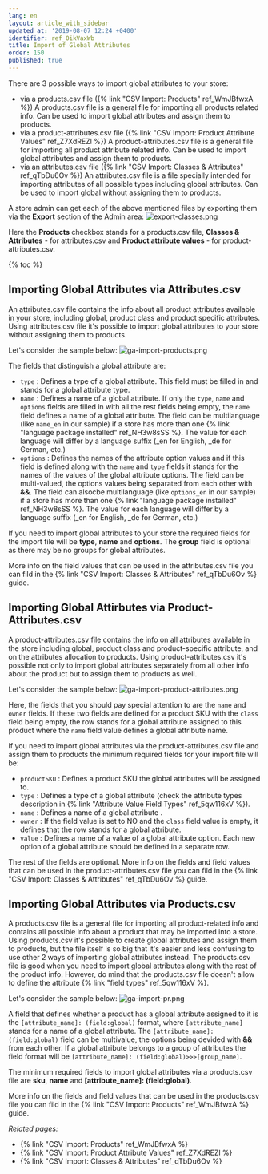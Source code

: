 ```yaml
---
lang: en
layout: article_with_sidebar
updated_at: '2019-08-07 12:24 +0400'
identifier: ref_0ikVaxWb
title: Import of Global Attributes
order: 150
published: true
---
```

There are 3 possible ways to import global attributes to your store:

- via a products.csv file ({% link "CSV Import: Products" ref_WmJBfwxA %})
  A products.csv file is a general file for importing all products related info. Can be used to import global attributes and assign them to products.
- via a product-attributes.csv file ({% link "CSV Import: Product Attribute Values" ref_Z7XdREZl %})
  A product-attributes.csv file is a general file for importing all product attribute related info. Can be used to import global attributes and assign them to products. 
- via an attributes.csv file ({% link "CSV Import: Classes & Attributes" ref_qTbDu6Ov %})
  An attributes.csv file is a file specially intended for importing attributes of all possible types including global attributes. Can be used to import global without assigning them to products.
  
A store admin can get each of the above mentioned files by exporting them via the **Export** section of the Admin area:
![export-classes.png]({{site.baseurl}}/attachments/ref_1Vcnpxb1/export-classes.png)

Here the **Products** checkbox stands for a products.csv file, **Classes & Attributes** - for attributes.csv and **Product attribute values** - for product-attributes.csv. 

{% toc %}

## Importing Global Attributes via Attributes.csv

An attributes.csv file contains the info about all product attributes available in your store, including global, product class and product specific attributes. Using attributes.csv file it's possible to import global attributes to your store without assigning them to products.

Let's consider the sample below:
![ga-import-products.png]({{site.baseurl}}/attachments/ref_0ikVaxWb/ga-import-products.png)

The fields that distinguish a global attribute are:

* `type` : Defines a type of a global attribute. This field must be filled in and stands for a global attribute type. 
* `name` : Defines a name of a global attribute. If only the `type`, `name` and `options` fields are filled in with all the rest fields being empty, the `name` field defines a name of a global attribute. The field can be multilanguage (like `name_en` in our sample) if a store has more than one {% link "language package installed" ref_NH3w8sSS %}. The value for each language will differ by a language suffix (\_en for English, \_de for German, etc.)
* `options` : Defines the names of the attribute option values and if this field is defined along with the `name` and `type` fields it stands for the names of the values of the global attribute options. The field can be multi-valued, the options values being separated from each other with **&&**. The field can alsocbe multilanguage (like `options_en` in our sample) if a store has more than one {% link "language package installed" ref_NH3w8sSS %}. The value for each language will differ by a language suffix (\_en for English, \_de for German, etc.)

If you need to import global attributes to your store the required fields for the import file will be **type**, **name** and **options**. The **group** field is optional as there may be no groups for global attributes. 

More info on the field values that can be used in the attributes.csv file you can fild in the {% link "CSV Import: Classes & Attributes" ref_qTbDu6Ov %} guide.

## Importing Global Attirbutes via Product-Attributes.csv

A product-attributes.csv file contains the info on all attributes available in the store including global, product class and product-specific attribute, and on the attributes allocation to products. Using product-attributes.csv it's possible not only to import global attributes separately from all other info about the product but to assign them to products as well.

Let's consider the sample below:
![ga-import-product-attributes.png]({{site.baseurl}}/attachments/ref_0ikVaxWb/ga-import-product-attributes.png)

Here, the fields that you should pay special attention to are the `name` and `owner` fields. If these two fields are defined for a product SKU with the `class` field being empty, the row stands for a global attribute assigned to this product where the `name` field value defines a global attribute name.

If you need to import global attributes via the product-attributes.csv file and assign them to products the minimum required fields for your import file will be:

* `productSKU` : Defines a product SKU the global attributes will be assigned to.
* `type` : Defines a type of a global attribute (check the attribute types description in {% link "Attribute Value Field Types" ref_5qw116xV %}).
* `name` : Defines a name of a global attribute .
* `owner` : If the field value is set to NO and the `class` field value is empty, it defines that the row stands for a global attribute.
* `value` : Defines a name of a value of a global attribute option. Each new option of a global attribute should be defined in a separate row.

The rest of the fields are optional. More info on the fields and field values that can be used in the product-attributes.csv file you can fild in the {% link "CSV Import: Classes & Attributes" ref_qTbDu6Ov %} guide.

## Importing Global Attributes via Products.csv

A products.csv file is a general file for importing all product-related info and contains all possible info about a product that may be imported into a store. Using products.csv it's possible to create global attributes and assign them to products, but the file itself is so big that it's easier and less confusing to use other 2 ways of importing global attributes instead. The products.csv file is good when you need to import global attributes along with the rest of the product info. However, do mind that the products.csv file doesn't allow to define the attribute {% link "field types" ref_5qw116xV %}.

Let's consider the sample below:
![ga-import-pr.png]({{site.baseurl}}/attachments/ref_0ikVaxWb/ga-import-pr.png)

A field that defines whether a product has a global attribute assigned to it is the `[attribute_name]: (field:global)` format, where `[attribute_name]` stands for a name of a global attribute. The `[attribute_name]: (field:global)` field can be multivalue, the options being devided with **&&** from each other. If a global attribute belongs to a group of attributes the field format will be `[attribute_name]: (field:global)>>>[group_name]`.

The minimum required fields to import global attributes via a products.csv file are **sku**, **name** and **[attribute_name]: (field:global)**. 

More info on the fields and field values that can be used in the products.csv file you can fild in the {% link "CSV Import: Products" ref_WmJBfwxA %} guide.

_Related pages:_
*  {% link "CSV Import: Products" ref_WmJBfwxA %}
*  {% link "CSV Import: Product Attribute Values" ref_Z7XdREZl %}
*  {% link "CSV Import: Classes & Attributes" ref_qTbDu6Ov %}
